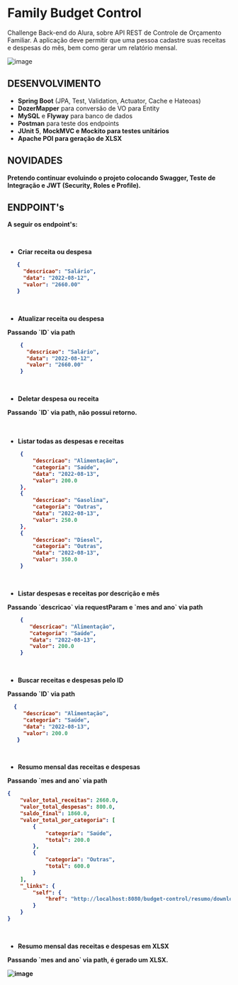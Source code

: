 # Family Budget Control
Challenge Back-end do Alura, sobre API REST de Controle de Orçamento Familiar.
A aplicação deve permitir que uma pessoa cadastre suas receitas e despesas do mês, bem como gerar um relatório mensal.

![image](https://user-images.githubusercontent.com/101612046/184932167-c1ff7262-ea5d-4bfa-9ab6-053fa4c55f73.png)


</hr>

## DESENVOLVIMENTO

* <b>Spring Boot</b> (JPA, Test, Validation, Actuator, Cache e Hateoas)
* <b>DozerMapper</b> para conversão de VO para Entity
* <b>MySQL</b> e <b>Flyway</b> para banco de dados
* <b>Postman</b> para teste dos endpoints
* <b>JUnit 5</b>, <b>MockMVC<b/> e <b>Mockito</b> para testes unitários
* <b>Apache POI</b> para geração de XLSX

## NOVIDADES
Pretendo continuar evoluindo o projeto colocando Swagger, Teste de Integração e JWT (Security, Roles e Profile).

## ENDPOINT's

A seguir os endpoint's:

</br>

- Criar receita ou despesa

 ```json
    {
      "descricao": "Salário",
      "data": "2022-08-12",
      "valor": "2660.00"
    }
 ```
</br>

- Atualizar receita ou despesa
<p></p>
Passando `ID` via path

```json
    {
      "descricao": "Salário",
      "data": "2022-08-12",
      "valor": "2660.00"
    }
```
</br>

- Deletar despesa ou receita
<p></p>
Passando `ID` via path, não possui retorno.
</br>
</br>
</br>

- Listar todas as despesas e receitas

```json
    {
        "descricao": "Alimentação",
        "categoria": "Saúde",
        "data": "2022-08-13",
        "valor": 200.0
    },
    {
        "descricao": "Gasolina",
        "categoria": "Outras",
        "data": "2022-08-13",
        "valor": 250.0
    },
    {
        "descricao": "Diesel",
        "categoria": "Outras",
        "data": "2022-08-13",
        "valor": 350.0
    }
 ```
</br>

- Listar despesas e receitas por descrição e mês
<p></p>
Passando `descricao` via requestParam e `mes and ano` via path

```json
    {
       "descricao": "Alimentação",
       "categoria": "Saúde",
       "data": "2022-08-13",
       "valor": 200.0
    }
```
</br>

- Buscar receitas e despesas pelo ID
<p></p>
 Passando `ID` via path

```json
  {
     "descricao": "Alimentação",
     "categoria": "Saúde",
     "data": "2022-08-13",
     "valor": 200.0
   }
```
</br>

- Resumo mensal das receitas e despesas
<p></p>
Passando `mes and ano` via path

```json
{
    "valor_total_receitas": 2660.0,
    "valor_total_despesas": 800.0,
    "saldo_final": 1860.0,
    "valor_total_por_categoria": [
        {
            "categoria": "Saúde",
            "total": 200.0
        },
        {
            "categoria": "Outras",
            "total": 600.0
        }
    ],
    "_links": {
        "self": {
            "href": "http://localhost:8080/budget-control/resumo/downloadCsv/2022/8"
        }
    }
}
```
</br>

- Resumo mensal das receitas e despesas em XLSX
<p></p>
Passando `mes and ano` via path, é gerado um XLSX.

![image](https://user-images.githubusercontent.com/101612046/184937299-fc93d4b9-f1fd-4438-abcf-23379ac6404a.png)
